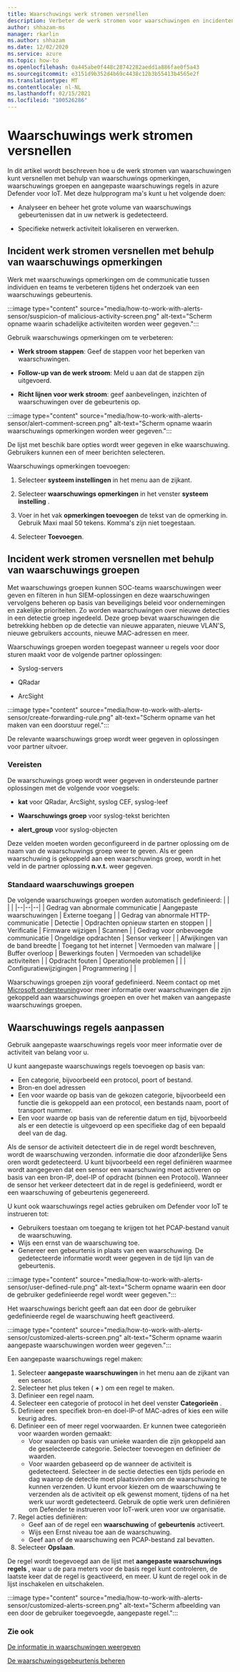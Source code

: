 ```yaml
---
title: Waarschuwings werk stromen versnellen
description: Verbeter de werk stromen voor waarschuwingen en incidenten.
author: shhazam-ms
manager: rkarlin
ms.author: shhazam
ms.date: 12/02/2020
ms.service: azure
ms.topic: how-to
ms.openlocfilehash: 0a445abe0f448c28742282aedd1a886fae0f5a43
ms.sourcegitcommit: e3151d9b352d4b69c4438c12b3b55413b4565e2f
ms.translationtype: MT
ms.contentlocale: nl-NL
ms.lasthandoff: 02/15/2021
ms.locfileid: "100526286"
---
```

# <a name="accelerate-alert-workflows"></a>Waarschuwings werk stromen versnellen

In dit artikel wordt beschreven hoe u de werk stromen van waarschuwingen kunt versnellen met behulp van waarschuwings opmerkingen, waarschuwings groepen en aangepaste waarschuwings regels in azure Defender voor IoT.  Met deze hulpprogram ma's kunt u het volgende doen:

- Analyseer en beheer het grote volume van waarschuwings gebeurtenissen dat in uw netwerk is gedetecteerd.

- Specifieke netwerk activiteit lokaliseren en verwerken.

## <a name="accelerate-incident-workflows-by-using-alert-comments"></a>Incident werk stromen versnellen met behulp van waarschuwings opmerkingen

Werk met waarschuwings opmerkingen om de communicatie tussen individuen en teams te verbeteren tijdens het onderzoek van een waarschuwings gebeurtenis.

:::image type="content" source="media/how-to-work-with-alerts-sensor/suspicion-of malicious-activity-screen.png" alt-text="Scherm opname waarin schadelijke activiteiten worden weer gegeven.":::

Gebruik waarschuwings opmerkingen om te verbeteren:

- **Werk stroom stappen**: Geef de stappen voor het beperken van waarschuwingen.

- **Follow-up van de werk stroom**: Meld u aan dat de stappen zijn uitgevoerd.

- **Richt lijnen voor werk stroom**: geef aanbevelingen, inzichten of waarschuwingen over de gebeurtenis op.

:::image type="content" source="media/how-to-work-with-alerts-sensor/alert-comment-screen.png" alt-text="Scherm opname waarin waarschuwings opmerkingen worden weer gegeven.":::

De lijst met beschik bare opties wordt weer gegeven in elke waarschuwing. Gebruikers kunnen een of meer berichten selecteren.

Waarschuwings opmerkingen toevoegen:

1. Selecteer **systeem instellingen** in het menu aan de zijkant.

2. Selecteer **waarschuwings opmerkingen** in het venster **systeem instelling** .

3. Voer in het vak **opmerkingen toevoegen** de tekst van de opmerking in. Gebruik Maxi maal 50 tekens. Komma's zijn niet toegestaan.

4. Selecteer **Toevoegen**.

## <a name="accelerate-incident-workflows-by-using-alert-groups"></a>Incident werk stromen versnellen met behulp van waarschuwings groepen

Met waarschuwings groepen kunnen SOC-teams waarschuwingen weer geven en filteren in hun SIEM-oplossingen en deze waarschuwingen vervolgens beheren op basis van beveiligings beleid voor ondernemingen en zakelijke prioriteiten. Zo worden waarschuwingen over nieuwe detecties in een detectie groep ingedeeld. Deze groep bevat waarschuwingen die betrekking hebben op de detectie van nieuwe apparaten, nieuwe VLAN'S, nieuwe gebruikers accounts, nieuwe MAC-adressen en meer.

Waarschuwings groepen worden toegepast wanneer u regels voor door sturen maakt voor de volgende partner oplossingen:

  - Syslog-servers

  - QRadar

  - ArcSight

:::image type="content" source="media/how-to-work-with-alerts-sensor/create-forwarding-rule.png" alt-text="Scherm opname van het maken van een doorstuur regel.":::

De relevante waarschuwings groep wordt weer gegeven in oplossingen voor partner uitvoer. 

### <a name="requirements"></a>Vereisten

De waarschuwings groep wordt weer gegeven in ondersteunde partner oplossingen met de volgende voor voegsels:

- **kat** voor QRadar, ArcSight, syslog CEF, syslog-leef

- **Waarschuwings groep** voor syslog-tekst berichten

- **alert_group** voor syslog-objecten

Deze velden moeten worden geconfigureerd in de partner oplossing om de naam van de waarschuwings groep weer te geven. Als er geen waarschuwing is gekoppeld aan een waarschuwings groep, wordt in het veld in de partner oplossing **n.v.t.** weer gegeven.

### <a name="default-alert-groups"></a>Standaard waarschuwings groepen

De volgende waarschuwings groepen worden automatisch gedefinieerd:
|  |  |  |
|--|--|--|
| Gedrag van abnormale communicatie | Aangepaste waarschuwingen | Externe toegang |
| Gedrag van abnormale HTTP-communicatie | Detectie | Opdrachten opnieuw starten en stoppen |
| Verificatie | Firmware wijzigen | Scannen |
| Gedrag voor onbevoegde communicatie | Ongeldige opdrachten | Sensor verkeer |
| Afwijkingen van de band breedte | Toegang tot het internet | Vermoeden van malware |
| Buffer overloop | Bewerkings fouten | Vermoeden van schadelijke activiteiten |
| Opdracht fouten | Operationele problemen |  |
| Configuratiewijzigingen | Programmering |  |

Waarschuwings groepen zijn vooraf gedefinieerd. Neem contact op met [Microsoft ondersteuning](https://support.microsoft.com/supportforbusiness/productselection?sapId=82c8f35-1b8e-f274-ec11-c6efdd6dd099)voor meer informatie over waarschuwingen die zijn gekoppeld aan waarschuwings groepen en over het maken van aangepaste waarschuwings groepen.

## <a name="customize-alert-rules"></a>Waarschuwings regels aanpassen

Gebruik aangepaste waarschuwings regels voor meer informatie over de activiteit van belang voor u. 

U kunt aangepaste waarschuwings regels toevoegen op basis van:

- Een categorie, bijvoorbeeld een protocol, poort of bestand.
- Bron-en doel adressen
- Een voor waarde op basis van de gekozen categorie, bijvoorbeeld een functie die is gekoppeld aan een protocol, een bestands naam, poort of transport nummer.
- Een voor waarde op basis van de referentie datum en tijd, bijvoorbeeld als er een detectie is uitgevoerd op een specifieke dag of een bepaald deel van de dag.

Als de sensor de activiteit detecteert die in de regel wordt beschreven, wordt de waarschuwing verzonden.
informatie die door afzonderlijke Sens oren wordt gedetecteerd. U kunt bijvoorbeeld een regel definiëren waarmee wordt aangegeven dat een sensor een waarschuwing moet activeren op basis van een bron-IP, doel-IP of opdracht (binnen een Protocol). Wanneer de sensor het verkeer detecteert dat in de regel is gedefinieerd, wordt er een waarschuwing of gebeurtenis gegenereerd.

U kunt ook waarschuwings regel acties gebruiken om Defender voor IoT te instrueren tot:

- Gebruikers toestaan om toegang te krijgen tot het PCAP-bestand vanuit de waarschuwing.
- Wijs een ernst van de waarschuwing toe.
- Genereer een gebeurtenis in plaats van een waarschuwing. De gedetecteerde informatie wordt weer gegeven in de tijd lijn van de gebeurtenis.

:::image type="content" source="media/how-to-work-with-alerts-sensor/user-defined-rule.png" alt-text="Scherm opname waarin een door de gebruiker gedefinieerde regel wordt weer gegeven.":::

Het waarschuwings bericht geeft aan dat een door de gebruiker gedefinieerde regel de waarschuwing heeft geactiveerd.

:::image type="content" source="media/how-to-work-with-alerts-sensor/customized-alerts-screen.png" alt-text="Scherm opname waarin aangepaste waarschuwingen worden weer gegeven.":::

Een aangepaste waarschuwings regel maken:

1. Selecteer **aangepaste waarschuwingen** in het menu aan de zijkant van een sensor.
1. Selecteer het plus teken ( **+** ) om een regel te maken.
1. Definieer een regel naam.
1. Selecteer een categorie of protocol in het deel venster **Categorieën** .
1. Definieer een specifiek bron-en doel-IP-of MAC-adres of kies een wille keurig adres.
1. Definieer een of meer regel voorwaarden. Er kunnen twee categorieën voor waarden worden gemaakt:
    - Voor waarden op basis van unieke waarden die zijn gekoppeld aan de geselecteerde categorie. Selecteer toevoegen en definieer de waarden.
    - Voor waarden gebaseerd op de wanneer de activiteit is gedetecteerd. Selecteer in de sectie detecties een tijds periode en dag waarop de detectie moet plaatsvinden om de waarschuwing te kunnen verzenden. U kunt ervoor kiezen om de waarschuwing te verzenden als de activiteit op elk gewenst moment, tijdens of na het werk uur wordt gedetecteerd. Gebruik de optie werk uren definiëren om Defender te instrueren voor IoT-werk uren voor uw organisatie.
1. Regel acties definiëren: 
    - Geef aan of de regel een **waarschuwing** of **gebeurtenis** activeert.
    - Wijs een Ernst niveau toe aan de waarschuwing.
    - Geef aan of de waarschuwing een PCAP-bestand zal bevatten.
1. Selecteer **Opslaan**.

De regel wordt toegevoegd aan de lijst met **aangepaste waarschuwings regels** , waar u de para meters voor de basis regel kunt controleren, de laatste keer dat de regel is geactiveerd, en meer. U kunt de regel ook in de lijst inschakelen en uitschakelen.

:::image type="content" source="media/how-to-work-with-alerts-sensor/customized-alerts-screen.png" alt-text="Scherm afbeelding van een door de gebruiker toegevoegde, aangepaste regel.":::

### <a name="see-also"></a>Zie ook

[De informatie in waarschuwingen weergeven](how-to-view-information-provided-in-alerts.md)

[De waarschuwingsgebeurtenis beheren](how-to-manage-the-alert-event.md)
